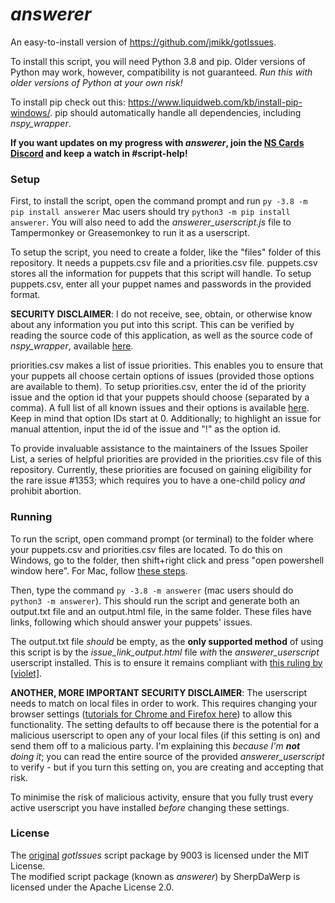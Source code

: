 # *answerer*
An easy-to-install version of https://github.com/jmikk/gotIssues.

To install this script, you will need Python 3.8 and pip. Older versions of Python may work, however, compatibility is not guaranteed. *Run this with older versions of Python at your own risk!*

To install pip check out this: https://www.liquidweb.com/kb/install-pip-windows/.
pip should automatically handle all dependencies, including *nspy_wrapper*.

**If you want updates on my progress with *answerer*, join the [NS Cards Discord](https://discord.gg/yn5a4p9) and keep a watch in #script-help!**

### Setup
First, to install the script, open the command prompt and run ```py -3.8 -m pip install answerer``` Mac users should try ```python3 -m pip install answerer```. You will also need to add the *answerer_userscript.js* file to Tampermonkey or Greasemonkey to run it as a userscript.

To setup the script, you need to create a folder, like the "files" folder of this repository. It needs a puppets.csv file and a priorities.csv file.
puppets.csv stores all the information for puppets that this script will handle. To setup puppets.csv, enter all your puppet names and passwords in the provided format.

**SECURITY DISCLAIMER**: I do not receive, see, obtain, or otherwise know about any information you put into this script. This can be verified by reading the source code of this application, as well as the source code of *nspy_wrapper*, available [here](https://github.com/abrow425/nspy_wrapper).

priorities.csv makes a list of issue priorities. This enables you to ensure that your puppets all choose certain options of issues (provided those options are available to them). To setup priorities.csv, enter the id of the priority issue and the option id that your puppets should choose (separated by a comma). A full list of all known issues and their options is available [here](https://forum.nationstates.net/viewtopic.php?f=13&t=88). Keep in mind that option IDs start at 0. Additionally; to highlight an issue for manual attention, input the id of the issue and "!" as the option id.

To provide invaluable assistance to the maintainers of the Issues Spoiler List, a series of helpful priorities are provided in the priorities.csv file of this repository. Currently, these priorities are focused on gaining eligibility for the rare issue #1353; which requires you to have a one-child policy *and* prohibit abortion.

### Running
To run the script, open command prompt (or terminal) to the folder where your puppets.csv and priorities.csv files are located. To do this on Windows, go to the folder, then shift+right click and press "open powershell window here". For Mac, follow [these steps](https://stackoverflow.com/questions/420456/open-terminal-here-in-mac-os-finder/7054045#7054045).

Then, type the command ```py -3.8 -m answerer``` (mac users should do ```python3 -m answerer```). This should run the script and generate both an output.txt file and an output.html file, in the same folder. These files have links, following which should answer your puppets' issues. 

The output.txt file *should* be empty, as the **only supported method** of using this script is by the *issue_link_output.html* file *with* the *answerer_userscript* userscript installed. This is to ensure it remains compliant with [this ruling by [violet]](https://forum.nationstates.net/viewtopic.php?p=37664553#p37664553).

**ANOTHER, MORE IMPORTANT SECURITY DISCLAIMER**: The userscript needs to match on local files in order to work. This requires changing your browser settings ([tutorials for Chrome and Firefox here](https://stackoverflow.com/questions/9931115/run-greasemonkey-on-html-files-located-on-the-local-filesystem)) to allow this functionality. The setting defaults to off because there is the potential for a malicious userscript to open any of your local files (if this setting is on) and send them off to a malicious party. I'm explaining this *because I'm **not** doing it*; you can read the entire source of the provided *answerer_userscript* to verify - but if you turn this setting on, you are creating and accepting that risk.

To minimise the risk of malicious activity, ensure that you fully trust every active userscript you have installed *before* changing these settings.

### License
The [original](https://github.com/jmikk/gotIssues) *gotIssues* script package by 9003 is licensed under the MIT License.<br>
The modified script package (known as *answerer*) by SherpDaWerp is licensed under the Apache License 2.0.
